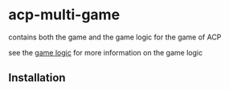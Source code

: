 # acp-multi-game

contains both the game and the game logic for the game of ACP

see the [game logic](./game-logic/README.md) for more information on the game logic

## Installation

